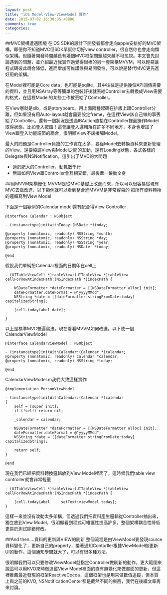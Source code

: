 ```yaml
---
layout: post
title: "iOS Model-View-ViewModel 實作"
date: 2015-07-02 16:30:05 +0800
comments: true
categories: 
---
```

##MVC架構遭遇困境
在iOS SDK的設計下開發者都會走向apple安排好的MVC架構，即便你不知道MVC但SDK早幫你切好view controller，很自然你也會走向類似架構。但隨著開發時間越長有幾個MVC框架問題越來越不可忽視。本文會先討論遇到的問題，並介紹最近我實作過覺得很棒的另一套架構MVVM，可以輕易讓程式碼彼此耦合降低，進而增加可維護性與易開發性，可以說是替代MVC更先進好用的架構。

在Model裡可能是Core data，也可能是sqlite，其中往往是提供幾個API回傳需要的資料，並且用NSArray等等簡單的包裝好後就丟給Controller去轉換成View需要的格式，在這裡Model的某些工作被丟給了Controller。

在View層就是xib，或是storyboard。用上面兩種起碼在排版上跟Controller分離，但如果沒有用Auto-layout就會需要設定freme，在這裡View該自己做的事丟給了Controller。還有一個狀況是透過IBAction直接在Controller裡面操作Model取得狀態，比如登入按鈕！這會讓登入邏輯落在許多不同地方，本身也增加了View跟登入功能細節的耦合，很明顯View不該接觸Model。

最大的問題是Controller負擔的工作實在太多，要從Model去轉換資料來更新管理的View，還要協調View與Model之間的互動，還有Loading狀態，各式各樣的Delegate與NSNotification，這引出了MVC的大問題

* 過於肥大的Controller，動輒數千行
* 無論如何View跟Controller會互相交錯，最後牽一髮動全身

##用MVVM架構優化
MVVM是從MVC基礎上改進而來，所以可以很容易從現有MVC去做改進，以下範例就可以看到整合進MVVM是非常容易的
把所有資料轉換的邏輯寫到View Model

下面是一個範例的Calendar model還有配合得View Controller

```
@interface Calendar : NSObject

- (instancetype)initwithToday:(NSDate *)today;

@property (nonatomic, readonly) NSString *month;
@property (nonatomic, readonly) NSString *day;
@property (nonatomic, readonly) NSString *year;
@property (nonatomic, readonly) NSDate 	*today;

@end
```
假設我們單純把Calendar裡面的日期印在cell上

```
- (UITableViewCell *)tableView:(UITableView *)tableView cellForRowAtIndexPath:(NSIndexPath *)indexPath {

	NSDateFormatter *dateFormatter = [[NSDateFormatter alloc] init];
    dateFormatter.dateFormat = @"yyyyMMdd";
	NSString *date = [[dateFormatter stringFromDate:today] capitalizedString];
	
	[cell.todayLabel date];
	
}
```
以上是標準MVC普遍寫法。現在看看MVVM如何改進。以下使一個CalendarViewModel
```
@interface CalendarViewModel : NSObject

- (instancetype)initWithCalendar:(Calendar *)calendar;
@property (nonatomic, readonly) Calendar *calendar;
@property (nonatomic, readonly) NSString *today;

@end
```
CalendarViewModel.m我們大致這樣實作
```
@implementation PersonViewModel

- (instancetype)initWithCalendar:(Calendar *)calendar
{
	self = [super init];
    if (!self) return nil;
    
    _calendar = calendar;
    
	NSDateFormatter *dateFormatter = [[NSDateFormatter alloc] init];
    dateFormatter.dateFormat = @"yyyyMMdd";
	NSString *date = [[dateFormatter stringFromDate:today] capitalizedString];
	
	return self;
}

@end
```
現在我們已經把資料轉換邏輯放到View Model裡面了，這時候我們table view controller就會非常輕量

```
- (UITableViewCell *)tableView:(UITableView *)tableView cellForRowAtIndexPath:(NSIndexPath *)indexPath {

	[cell.todayLabel     setText:viewModel.today];
}
```
這樣一來並沒有改動太多架構，但透過我們把資料產生邏輯從Controller抽出來，獨立放到View Model，很明顯看到程式可維護性提高許多，整個架構耦合性降低更易於測試除錯修改。

##And then ...資料的更新與VIEW的刷新
整個流程是由ViewModel要發現source資料變化了，更新自己的property，接著通知Contorller根據ViewModel做更新UI的動作。這個通知學問就大了，可以有很多種方法。

很明顯我們可以只要修改ViewModel就指定Controller做刷新的動作，更大範圍來說這可以用KVO來時做追蹤View Model裡面的直有無變化來做畫面的更新。但這裡推薦最近發現的框架ReactiveCocoa，這個框架也是用來做數值追蹤，但本質上與之前的KVO, NSNotificationCenter都是截然不同的東西，我們在後續文章再來討論。

